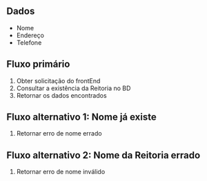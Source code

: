 ## Dados
* Nome
* Endereço
* Telefone

## Fluxo primário
1. Obter solicitação do frontEnd
2. Consultar a existência da Reitoria no BD
3. Retornar os dados encontrados

## Fluxo alternativo 1: Nome já existe
1. Retornar erro de nome errado

## Fluxo alternativo 2: Nome da Reitoria errado
1. Retornar erro de nome inválido
